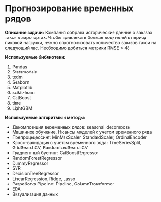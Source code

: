 
# Прогнозирование временных рядов

**Описание задачи:** Компания собрала исторические данные о заказах такси в аэропортах. Чтобы привлекать больше водителей в период пиковой нагрузки, нужно спрогнозировать количество заказов такси на следующий час. Необходимо добиться метрики RMSE < 48

**Используемые библиотеки:** 
1. Pandas
2. Statsmodels
3. tqdm
4. Seaborn
5. Matplotlib
6. scikit-learn
7. CatBoost
8. time
9. LightGBM

**Используемые алгоритмы и методы:**
* Декомпозиция веременных рядов: seasonal_decompose
* Машинное обучение. Нюансы моделей с учетом временного ряда
* Препроцецессинг: MinMaxScaler, StandardScaler, OrdinalEncoder
* Кросс-валидация c учетом временного ряда: TimeSeriesSplit, GridSearchCV, RandomizedSearchCV
* Градиентный бустинг: CatBoostRegressor
* RandomForestRegressor
* DummyRegressor
* SVR
* DecisionTreeRegressor
* LinearRegression, Ridge, Lasso
* Разработка Pipeline: Pipeline, ColumnTransformer
* EDA
* Визуализация данных
